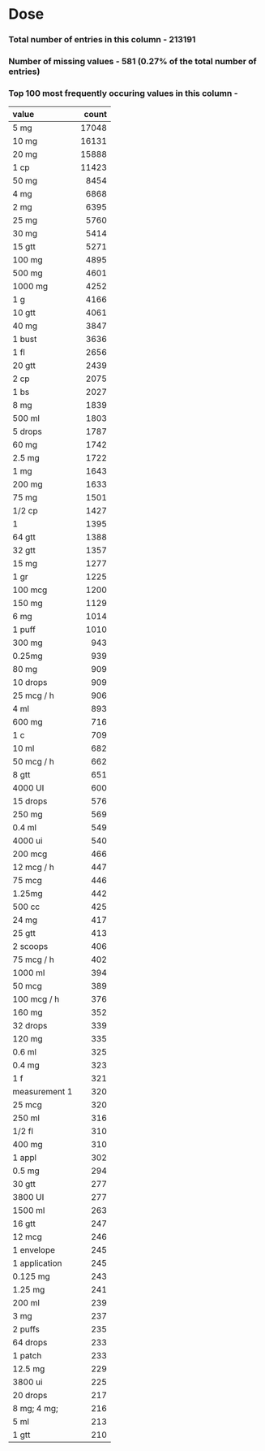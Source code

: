 
# Dose

### Total number of entries in this column - 213191

### Number of missing values - 581 (0.27% of the total number of entries)

### Top 100 most frequently occuring values in this column -

| value         |   count |
|:--------------|--------:|
| 5 mg          |   17048 |
| 10 mg         |   16131 |
| 20 mg         |   15888 |
| 1 cp          |   11423 |
| 50 mg         |    8454 |
| 4 mg          |    6868 |
| 2 mg          |    6395 |
| 25 mg         |    5760 |
| 30 mg         |    5414 |
| 15 gtt        |    5271 |
| 100 mg        |    4895 |
| 500 mg        |    4601 |
| 1000 mg       |    4252 |
| 1 g           |    4166 |
| 10 gtt        |    4061 |
| 40 mg         |    3847 |
| 1 bust        |    3636 |
| 1 fl          |    2656 |
| 20 gtt        |    2439 |
| 2 cp          |    2075 |
| 1 bs          |    2027 |
| 8 mg          |    1839 |
| 500 ml        |    1803 |
| 5 drops       |    1787 |
| 60 mg         |    1742 |
| 2.5 mg        |    1722 |
| 1 mg          |    1643 |
| 200 mg        |    1633 |
| 75 mg         |    1501 |
| 1/2 cp        |    1427 |
| 1             |    1395 |
| 64 gtt        |    1388 |
| 32 gtt        |    1357 |
| 15 mg         |    1277 |
| 1 gr          |    1225 |
| 100 mcg       |    1200 |
| 150 mg        |    1129 |
| 6 mg          |    1014 |
| 1 puff        |    1010 |
| 300 mg        |     943 |
| 0.25mg        |     939 |
| 80 mg         |     909 |
| 10 drops      |     909 |
| 25 mcg / h    |     906 |
| 4 ml          |     893 |
| 600 mg        |     716 |
| 1 c           |     709 |
| 10 ml         |     682 |
| 50 mcg / h    |     662 |
| 8 gtt         |     651 |
| 4000 UI       |     600 |
| 15 drops      |     576 |
| 250 mg        |     569 |
| 0.4 ml        |     549 |
| 4000 ui       |     540 |
| 200 mcg       |     466 |
| 12 mcg / h    |     447 |
| 75 mcg        |     446 |
| 1.25mg        |     442 |
| 500 cc        |     425 |
| 24 mg         |     417 |
| 25 gtt        |     413 |
| 2 scoops      |     406 |
| 75 mcg / h    |     402 |
| 1000 ml       |     394 |
| 50 mcg        |     389 |
| 100 mcg / h   |     376 |
| 160 mg        |     352 |
| 32 drops      |     339 |
| 120 mg        |     335 |
| 0.6 ml        |     325 |
| 0.4 mg        |     323 |
| 1 f           |     321 |
| measurement 1 |     320 |
| 25 mcg        |     320 |
| 250 ml        |     316 |
| 1/2 fl        |     310 |
| 400 mg        |     310 |
| 1 appl        |     302 |
| 0.5 mg        |     294 |
| 30 gtt        |     277 |
| 3800 UI       |     277 |
| 1500 ml       |     263 |
| 16 gtt        |     247 |
| 12 mcg        |     246 |
| 1 envelope    |     245 |
| 1 application |     245 |
| 0.125 mg      |     243 |
| 1.25 mg       |     241 |
| 200 ml        |     239 |
| 3 mg          |     237 |
| 2 puffs       |     235 |
| 64 drops      |     233 |
| 1 patch       |     233 |
| 12.5 mg       |     229 |
| 3800 ui       |     225 |
| 20 drops      |     217 |
| 8 mg; 4 mg;   |     216 |
| 5 ml          |     213 |
| 1 gtt         |     210 |
